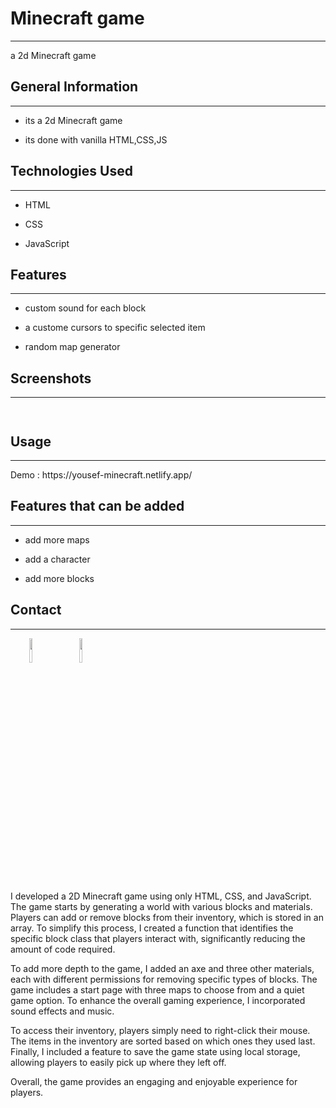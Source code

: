 <h1>Minecraft game</h1>
<hr><p>a 2d Minecraft game</p><h2>General Information</h2>
<hr><ul>
<li>its a 2d Minecraft game</li>
</ul><ul>
<li>its done with vanilla HTML,CSS,JS</li>
</ul><h2>Technologies Used</h2>
<hr><ul>
<li>HTML</li>
</ul><ul>
<li>CSS</li>
</ul><ul>
<li>JavaScript</li>
</ul><h2>Features</h2>
<hr><ul>
<li>custom sound for each block</li>
</ul><ul>
<li>a custome cursors to specific selected item</li>
</ul><ul>
<li>random map generator</li>
</ul><h2>Screenshots</h2>
<hr><p><img src="https://i.ibb.co/17pGz7h/Screenshot-2023-03-24-131818.png" alt=""></p><p><img src="https://i.ibb.co/Dttcd99/Screenshot-2023-03-24-131841.png" alt=""></p><h2>Usage</h2>
<hr><p>Demo : https://yousef-minecraft.netlify.app/</p><h2>Features that can be added</h2>
<hr><ul>
<li>add more maps</li>
</ul><ul>
<li>add a character</li>
</ul><ul>
<li>add more blocks</li>
</ul><h2>Contact</h2>
<hr><p><span style="margin-right: 30px;"></span><a href="https://www.linkedin.com/in/yousef-asilah-2b891219b/"><img style="width: 10%;" target="_blank" src="https://cdn.jsdelivr.net/gh/devicons/devicon/icons/linkedin/linkedin-original.svg"></a><span style="margin-right: 30px;"></span><a href="https://github.com/YousefAsilah12"><img style="width: 10%;" target="_blank" src="https://cdn.jsdelivr.net/gh/devicons/devicon/icons/github/github-original.svg"></a></p>
I developed a 2D Minecraft game using only HTML, CSS, and JavaScript. The game starts by generating a world with various blocks and materials. Players can add or remove blocks from their inventory, which is stored in an array. To simplify this process, I created a function that identifies the specific block class that players interact with, significantly reducing the amount of code required.

To add more depth to the game, I added an axe and three other materials, each with different permissions for removing specific types of blocks. The game includes a start page with three maps to choose from and a quiet game option. To enhance the overall gaming experience, I incorporated sound effects and music.

To access their inventory, players simply need to right-click their mouse. The items in the inventory are sorted based on which ones they used last. Finally, I included a feature to save the game state using local storage, allowing players to easily pick up where they left off.

Overall, the game provides an engaging and enjoyable experience for players.
